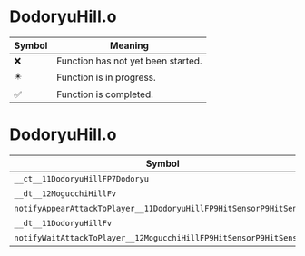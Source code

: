 # DodoryuHill.o
| Symbol | Meaning 
| ------------- | ------------- 
| :x: | Function has not yet been started. 
| :eight_pointed_black_star: | Function is in progress. 
| :white_check_mark: | Function is completed. 


# DodoryuHill.o
| Symbol | Decompiled? |
| ------------- | ------------- |
| `__ct__11DodoryuHillFP7Dodoryu` | :x: |
| `__dt__12MogucchiHillFv` | :x: |
| `notifyAppearAttackToPlayer__11DodoryuHillFP9HitSensorP9HitSensor` | :x: |
| `__dt__11DodoryuHillFv` | :x: |
| `notifyWaitAttackToPlayer__12MogucchiHillFP9HitSensorP9HitSensor` | :x: |
